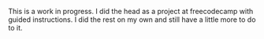 This is a work in progress. I did the head as a project at freecodecamp with guided instructions. I did the rest on my own and still have a little more to do to it.
